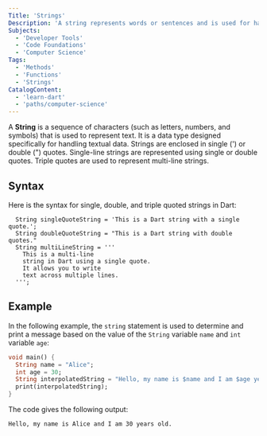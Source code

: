 ```yaml
---
Title: 'Strings'
Description: 'A string represents words or sentences and is used for handling and manipulating text in coding.'
Subjects: 
  - 'Developer Tools'
  - 'Code Foundations'
  - 'Computer Science'
Tags:
  - 'Methods'
  - 'Functions'
  - 'Strings'
CatalogContent: 
  - 'learn-dart'
  - 'paths/computer-science'
---
```


A **String** is a sequence of characters (such as letters, numbers, and symbols) that is used to represent text. It is a data type designed specifically for handling textual data. Strings are enclosed in single (') or double (") quotes. Single-line strings are represented using single or double quotes. Triple quotes are used to represent multi-line strings.

## Syntax

Here is the syntax for single, double, and triple quoted strings in Dart:

```psuedo
  String singleQuoteString = 'This is a Dart string with a single quote.';
  String doubleQuoteString = "This is a Dart string with double quotes."
  String multiLineString = '''
    This is a multi-line
    string in Dart using a single quote.
    It allows you to write
    text across multiple lines.
  ''';
```

## Example

In the following example, the `string` statement is used to determine and print a message based on the value of the `String` variable `name` and `int` variable `age`:

```dart
void main() {
  String name = "Alice";
  int age = 30;
  String interpolatedString = "Hello, my name is $name and I am $age years old.";
  print(interpolatedString);
}
```

The code gives the following output:

```shell
Hello, my name is Alice and I am 30 years old.
```
